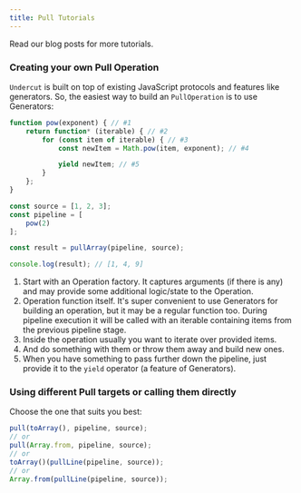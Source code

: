 ```yaml
---
title: Pull Tutorials
---
```


Read our blog posts for more tutorials.

### Creating your own Pull Operation

`Undercut` is built on top of existing JavaScript protocols and features like generators. So, the easiest way to build an `PullOperation` is to use Generators:

```js
function pow(exponent) { // #1
    return function* (iterable) { // #2
        for (const item of iterable) { // #3
            const newItem = Math.pow(item, exponent); // #4

            yield newItem; // #5
        }
    };
}

const source = [1, 2, 3];
const pipeline = [
    pow(2)
];

const result = pullArray(pipeline, source);

console.log(result); // [1, 4, 9]
```

1. Start with an Operation factory. It captures arguments (if there is any) and may provide some additional logic/state to the Operation.
2. Operation function itself. It's super convenient to use Generators for building an operation, but it may be a regular function too. During pipeline execution it will be called with an iterable containing items from the previous pipeline stage.
3. Inside the operation usually you want to iterate over provided items.
4. And do something with them or throw them away and build new ones.
5. When you have something to pass further down the pipeline, just provide it to the `yield` operator (a feature of Generators).

### Using different Pull targets or calling them directly

Choose the one that suits you best:

```js
pull(toArray(), pipeline, source);
// or
pull(Array.from, pipeline, source);
// or
toArray()(pullLine(pipeline, source));
// or
Array.from(pullLine(pipeline, source));
```
